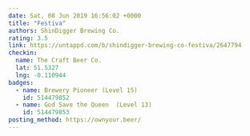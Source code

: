 ```yaml
---
date: Sat, 08 Jun 2019 16:56:02 +0000
title: "Festiva"
authors: ShinDigger Brewing Co.
rating: 3.5
link: https://untappd.com/b/shindigger-brewing-co-festiva/2647794
checkin:
  name: The Craft Beer Co.
  lat: 51.5327
  lng: -0.110944
badges:
  - name: Brewery Pioneer (Level 15)
    id: 514479852
  - name: God Save the Queen  (Level 13)
    id: 514479853
posting_method: https://ownyour.beer/
---
```

